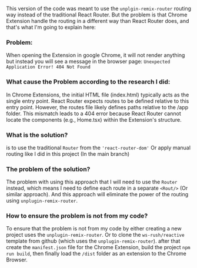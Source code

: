 This version of the code was meant to use the `unplgin-remix-router` routing way instead of the traditional React Router. 
But the problem is that Chrome Extension handle the routing in a different way than React Router does, and that's what I'm going to explain here:

### Problem:
When opening the Extension in google Chrome, it will not render anything but instead you will see a message in the browser page:
`Unexpected Application Error!
404 Not Found`

### What cause the Problem according to the research I did:
In Chrome Extensions, the initial HTML file (index.html) typically acts as the single entry point. React Router expects routes to be defined relative to this entry point. However, 
the routes file likely defines paths relative to the /app folder. This mismatch leads to a 404 error because React Router cannot locate the components (e.g., Home.tsx) within the Extension's structure.

### What is the solution? 
is to use the traditional `Router` from the `'react-router-dom'` Or apply manual routing like I did in this project (In the main branch)

### The problem of the solution?
The problem with using this approach that I will need to use the `Router` instead, which means I need to define each route in a separate `<Rout/>` (Or similar approach). 
And this approach will eliminate the power of the routing using `unplugin-remix-router`.

### How to ensure the problem is not from my code?
To ensure that the problem is not from my code by either creating a new project uses the `unplugin-remix-router`. Or to clone the `ws-rush/reactive` template from github (which uses the `unplugin-remix-router`).
after that create the `manifest.json` file for the Chrome Extension, build the project `npm run build`, then finally load the `/dist` folder as an extension to the Chrome Browser.
